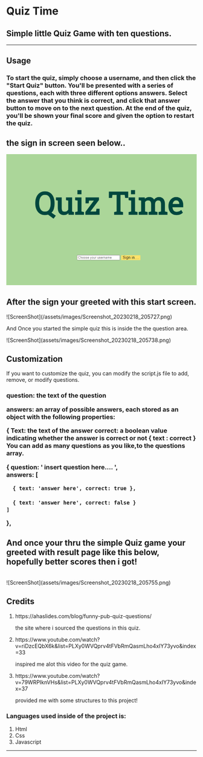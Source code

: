 <h1>Quiz Time</h1>
<h2> Simple little Quiz Game with ten questions.</h2>
<hr>

<h2>Usage</h2>
<h3>
To start the quiz, simply choose a username, and then  click the "Start Quiz" button.
 You'll be presented with a series of questions, each with three different options answers.
Select the answer that you think is correct, and click that answer button to move on to the next question. 
At the end of the quiz, you'll be shown your final score and given the option to restart the quiz.</h3>

<h2> the sign in screen seen below..</h2>

![ScreenShot](/assets/images/Screenshot_20230218_205706.png)
<br>

<h2>After the sign your greeted with this start screen.</h2>
![ScreenShot](/assets/images/Screenshot_20230218_205727.png)

<br>



<p>And Once you started the simple quiz this is inside the the question area.</p>
![ScreenShot](assets/images/Screenshot_20230218_205738.png)
<br>

<h2>Customization</h2>

<p>If you want to customize the quiz, you can modify the script.js file to add, remove, or modify questions.</p>

<h3>
<p>question: the text of the question</p>
<p>answers: an array of possible answers, each stored as an object with the following properties:</p>

  
<p> { Text: the text of the answer
correct: a boolean value indicating whether the answer is correct or not 
{ text : correct }
You can add as many questions as you like,to the questions array.


{
    question: ' insert question here.... ',<br>
    answers: [
          
      { text: 'answer here', correct: true },
      
      { text: 'answer here', correct: false }
    ]
  },</h3>



<h2>And once your thru the simple Quiz game your greeted with result page like this below, hopefully better scores then i got!</h2>
<br>
![ScreenShot](assets/images/Screenshot_20230218_205755.png)
<br>

<h2>Credits</h2>

<ol>
  <li>https://ahaslides.com/blog/funny-pub-quiz-questions/</li>
  <p> the site where i sourced the questions in this quiz. </p>
  <li>https://www.youtube.com/watch?v=riDzcEQbX6k&list=PLXy0WVQprv4tFVbRmQasmLho4xIY73yvo&index=33</li>
  <p>inspired me alot this video for the quiz game.</p>
  <li>https://www.youtube.com/watch?v=79WRPIknVHs&list=PLXy0WVQprv4tFVbRmQasmLho4xIY73yvo&index=37</li>
  <p>provided me with some structures to this project!</p>
</ol>




<h3>Languages used inside of the project is:</h3>
<ol>
<li>Html</li>
<li>Css</li>
<li>Javascript</li>
</ol>

<hr> 






